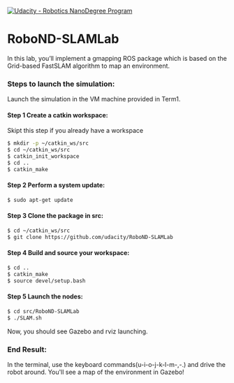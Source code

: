 [![Udacity - Robotics NanoDegree Program](https://s3-us-west-1.amazonaws.com/udacity-robotics/Extra+Images/RoboND_flag.png)](https://www.udacity.com/robotics)

# RoboND-SLAMLab
In this lab, you’ll implement a gmapping ROS package which is based on the Grid-based FastSLAM algorithm to map an environment.

### Steps to launch the simulation:
Launch the simulation in the VM machine provided in Term1. 

#### Step 1 Create a catkin workspace:
Skipt this step if you already have a workspace
```sh
$ mkdir -p ~/catkin_ws/src
$ cd ~/catkin_ws/src
$ catkin_init_workspace
$ cd ..
$ catkin_make
```

#### Step 2 Perform a system update:
```sh
$ sudo apt-get update
```

#### Step 3 Clone the package in src:
```sh
$ cd ~/catkin_ws/src
$ git clone https://github.com/udacity/RoboND-SLAMLab
```

#### Step 4 Build and source your workspace:
```sh
$ cd ..
$ catkin_make
$ source devel/setup.bash
```

#### Step 5 Launch the nodes:
```sh
$ cd src/RoboND-SLAMLab
$ ./SLAM.sh
```
Now, you should see Gazebo and rviz launching.

### End Result:
In the terminal, use the keyboard commands(u-i-o-j-k-l-m-,-.) and drive the robot around. You'll see a map of the environment in Gazebo!
